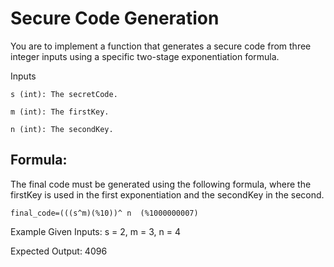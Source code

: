 # Secure Code Generation
You are to implement a function that generates a secure code from three integer inputs using a specific two-stage exponentiation formula.

Inputs
```
s (int): The secretCode.

m (int): The firstKey.

n (int): The secondKey.
```

## Formula: 
The final code must be generated using the following formula, where the firstKey is used in the first exponentiation and the secondKey in the second.

```
final_code=(((s^m)(%10))^ n  (%1000000007)
```
Example
Given Inputs: s = 2, m = 3, n = 4

Expected Output: 4096